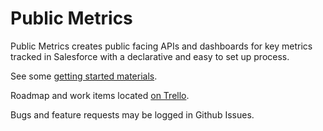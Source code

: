 # Public Metrics

Public Metrics creates public facing APIs and dashboards for key metrics tracked in Salesforce with a declarative and easy to set up process.

See some [getting started materials](https://dl.dropboxusercontent.com/spa/q8pc7mthv83x9i1/public-metrics-basics/index.html).

Roadmap and work items located [on Trello](https://trello.com/b/ko9Mdnn2/publicmetrics-roadmap).

Bugs and feature requests may be logged in Github Issues.
